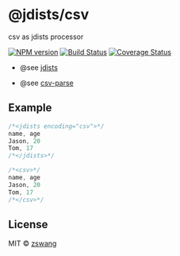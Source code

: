 # @jdists/csv

csv as jdists processor

[![NPM version][npm-image]][npm-url] [![Build Status][travis-image]][travis-url] [![Coverage Status][coverage-image]][coverage-url]

* @see [jdists](https://github.com/zswang/jdists)

* @see [csv-parse](https://github.com/adaltas/node-csv-parse)

## Example

```js
/*<jdists encoding="csv">*/
name, age
Jason, 20
Tom, 17
/*</jdists>*/

/*<csv>*/
name, age
Jason, 20
Tom, 17
/*</csv>*/
```

## License

MIT © [zswang](http://weibo.com/zswang)

[npm-url]: https://badge.fury.io/js/%40jdists%2Fcsv
[npm-image]: https://badge.fury.io/js/%40jdists%2Fcsv.svg
[travis-url]: https://travis-ci.org/jdists/csv
[travis-image]: https://travis-ci.org/jdists/csv.svg?branch=master
[coverage-url]: https://coveralls.io/github/jdists/csv?branch=master
[coverage-image]: https://coveralls.io/repos/jdists/csv/badge.svg?branch=master&service=github